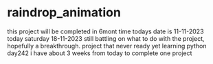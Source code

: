 # raindrop_animation
this project will be completed in 6mont time 
todays date is 11-11-2023\
today saturday 18-11-2023
still battling on what to do with the project,
hopefully a breakthrough.
project that never ready yet
learning python
day242
i have about 3 weeks from today to complete one project 
